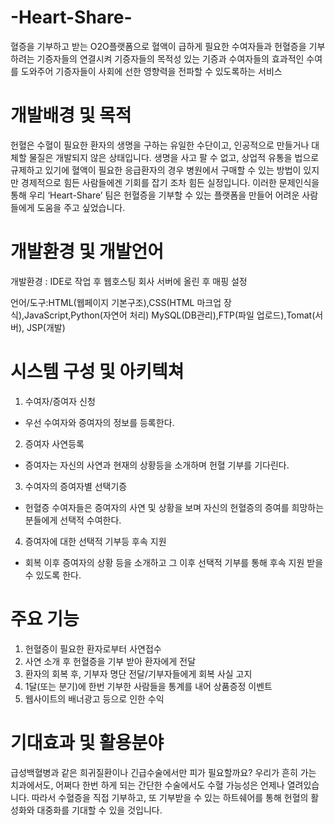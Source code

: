 # -Heart-Share-
혈증을 기부하고 받는 O2O플랫폼으로 혈액이 급하게 필요한 수여자들과 헌혈증을 기부하려는 기증자들의 연결시켜 기증자들의 목적성 있는 기증과 수여자들의 효과적인 수여를 도와주어 기증자들이 사회에 선한 영향력을 전파할 수 있도록하는 서비스
# 개발배경 및 목적
헌혈은 수혈이 필요한 환자의 생명을 구하는 유일한 수단이고, 인공적으로 만들거나 대체할 물질은 개발되지 않은 상태입니다. 생명을 사고 팔 수 없고, 상업적 유통을 법으로 규제하고 있기에 혈액이 필요한 응급환자의 경우 병원에서 구매할 수 있는 방법이 있지만 경제적으로 힘든 사람들에겐 기회를 잡기 조차 힘든 실정입니다. 이러한 문제인식을 통해 우리 ‘Heart-Share’ 팀은 헌혈증을 기부할 수 있는 플랫폼을 만들어 어려운 사람들에게 도움을 주고 싶었습니다.
# 개발환경 및 개발언어
개발환경 : IDE로 작업 후 웹호스팅 회사 서버에 올린 후 매핑 설정

언어/도구:HTML(웹페이지 기본구조),CSS(HTML 마크업 장식),JavaScript,Python(자연어 처리) MySQL(DB관리),FTP(파일 업로드),Tomat(서버), JSP(개발)
# 시스템 구성 및 아키텍쳐
1) 수여자/증여자 신청
- 우선 수여자와 증여자의 정보를 등록한다.
2) 증여자 사연등록 
- 증여자는 자신의 사연과 현재의 상황등을 소개하며 헌혈 기부를 기다린다.
3) 수여자의 증여자별 선택기증
- 헌혈증 수여자들은 증여자의 사연 및 상황을 보며 자신의 헌혈증의 증여를 희망하는 분들에게 선택적 수여한다. 
4) 증여자에 대한 선택적 기부등 후속 지원
- 회복 이후 증여자의 상황 등을 소개하고 그 이후 선택적 기부를 통해 후속 지원 받을 수 있도록 한다. 
# 주요 기능
1) 헌혈증이 필요한 환자로부터 사연접수
2) 사연 소개 후 헌혈증을 기부 받아 환자에게 전달
3) 환자의 회복 후, 기부자 명단 전달/기부자들에게 회복 사실 고지
4) 1달(또는 분기)에 한번 기부한 사람들을 통계를 내어 상품증정 이벤트 
5) 웹사이트의 배너광고 등으로 인한 수익 
# 기대효과 및 활용분야
급성백혈병과 같은 희귀질환이나 긴급수술에서만 피가 필요할까요? 우리가 흔히 가는 치과에서도, 어쩌다 한번 하게 되는 간단한 수술에서도 수혈 가능성은 언제나 열려있습니다. 따라서 수혈증을 직접 기부하고, 또 기부받을 수 있는 하트쉐어를 통해 헌혈의 활성화와 대중화를 기대할 수 있을 것입니다.
